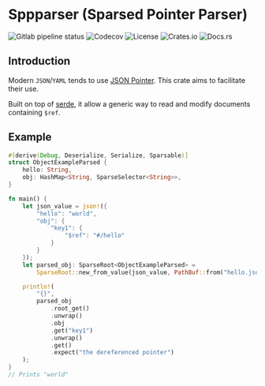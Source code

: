 # Sppparser (Sparsed Pointer Parser)

![Gitlab pipeline status](https://img.shields.io/gitlab/pipeline/basiliq/sppparse/master)
![Codecov](https://img.shields.io/codecov/c/gitlab/basiliq/sppparse?token=THQK5HQAR8)
![License](https://img.shields.io/crates/l/sppparse)
![Crates.io](https://img.shields.io/crates/v/sppparse)
![Docs.rs](https://docs.rs/sppparse/badge.svg)
## Introduction

Modern `JSON`/`YAML` tends to use [JSON Pointer](https://tools.ietf.org/html/rfc6901). This crate aims to facilitate their use.

Built on top of [serde](https://serde.rs/), it allow a generic way to read and modify documents containing `$ref`.

## Example

```rust
#[derive(Debug, Deserialize, Serialize, Sparsable)]
struct ObjectExampleParsed {
    hello: String,
    obj: HashMap<String, SparseSelector<String>>,
}

fn main() {
    let json_value = json!({
        "hello": "world",
        "obj": {
            "key1": {
                "$ref": "#/hello"
            }
        }
    });
    let parsed_obj: SparseRoot<ObjectExampleParsed> =
        SparseRoot::new_from_value(json_value, PathBuf::from("hello.json"), vec![]).unwrap();

    println!(
        "{}",
        parsed_obj
            .root_get()
            .unwrap()
            .obj
            .get("key1")
            .unwrap()
            .get()
            .expect("the dereferenced pointer")
    );
}
// Prints "world"
```

